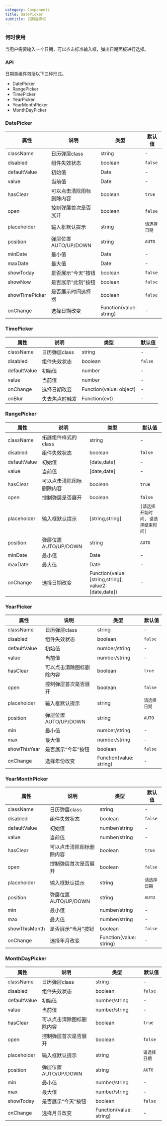 ```yaml
---
category: Components
title: DatePicker
subtitle: 日期选择框
---
```


### 何时使用
当用户需要输入一个日期，可以点击标准输入框，弹出日期面板进行选择。

### API
日期类组件包括以下三种形式。
- DatePicker
- RangePicker
- TimePicker
- YearPicker
- YearMonthPicker
- MonthDayPicker

### DatePicker
| 属性 | 说明 | 类型 | 默认值 |
| --- | --- | --- | --- |
| className | 日历弹层class | string | - |
| disabled | 组件失效状态 | boolean | `false` |
| defaultValue | 初始值 | Date | - |
| value | 当前值 | Date | - |
| hasClear | 可以点击清除图标删除内容 | boolean | `true` |
| open | 控制弹层首次是否展开 | boolean | `false` |
| placeholder | 输入框默认提示 | string | `请选择日期` |
| position | 弹层位置 AUTO/UP/DOWN | string | `AUTO` |
| minDate | 最小值 | Date | - |
| maxDate | 最大值 | Date | - |
| showToday | 是否展示“今天”按钮 | boolean | `false` |
| showNow | 是否展示“此刻”按钮 | boolean | `false` |
| showTimePicker | 是否展示时间选择器 | boolean | `false` |
| onChange | 选择日期改变 | Function(value: string) | - |

### TimePicker
| 属性 | 说明 | 类型 | 默认值 |
| --- | --- | --- | --- |
| className | 日历弹层class | string | - |
| disabled | 组件失效状态 | boolean | `false` |
| defaultValue | 初始值 | number | - |
| value | 当前值 | number | - |
| onChange | 选择日期改变 | Function(value: object) | - |
| onBlur | 失去焦点时触发 | Function(evt) | - |

### RangePicker
| 属性 | 说明 | 类型 | 默认值 |
| --- | --- | --- | --- |
| className | 拓展组件样式的class | string | - |
| disabled | 组件失效状态 | boolean | `false` |
| defaultValue | 初始值 | [date,date] | - |
| value | 当前值 | [date,date] | - |
| hasClear | 可以点击清除图标删除内容 | boolean | `true` |
| open | 控制弹层是否展开 | boolean | `false` |
| placeholder | 输入框默认提示 | [string,string] | `[请选择开始时间, 请选择结束时间]` |
| position | 弹层位置 AUTO/UP/DOWN | string | `AUTO` |
| minDate | 最小值 | Date | - |
| maxDate | 最大值 | Date | - |
| onChange | 选择日期改变 | Function(value: [string,string], value2: [date,date]) | - |


### YearPicker
| 属性 | 说明 | 类型 | 默认值 |
| --- | --- | --- | --- |
| className | 日历弹层class | string | - |
| disabled | 组件失效状态 | boolean | `false` |
| defaultValue | 初始值 | number/string | - |
| value | 当前值 | number/string | - |
| hasClear | 可以点击清除图标删除内容 | boolean | `true` |
| open | 控制弹层首次是否展开 | boolean | `false` |
| placeholder | 输入框默认提示 | string | `请选择日期` |
| position | 弹层位置 AUTO/UP/DOWN | string | `AUTO` |
| min | 最小值 | number/string | - |
| max | 最大值 | number/string | - |
| showThisYear | 是否展示“今年”按钮 | boolean | `false` |
| onChange | 选择年份改变 | Function(value: string) | - |

### YearMonthPicker
| 属性 | 说明 | 类型 | 默认值 |
| --- | --- | --- | --- |
| className | 日历弹层class | string | - |
| disabled | 组件失效状态 | boolean | `false` |
| defaultValue | 初始值 | number/string | - |
| value | 当前值 | number/string | - |
| hasClear | 可以点击清除图标删除内容 | boolean | `true` |
| open | 控制弹层首次是否展开 | boolean | `false` |
| placeholder | 输入框默认提示 | string | `请选择日期` |
| position | 弹层位置 AUTO/UP/DOWN | string | `AUTO` |
| min | 最小值 | number/string | - |
| max | 最大值 | number/string | - |
| showThisMonth | 是否展示“当月”按钮 | boolean | `false` |
| onChange | 选择年月改变 | Function(value: string) | - |

### MonthDayPicker
| 属性 | 说明 | 类型 | 默认值 |
| --- | --- | --- | --- |
| className | 日历弹层class | string | - |
| disabled | 组件失效状态 | boolean | `false` |
| defaultValue | 初始值 | number/string | - |
| value | 当前值 | number/string | - |
| hasClear | 可以点击清除图标删除内容 | boolean | `true` |
| open | 控制弹层首次是否展开 | boolean | `false` |
| placeholder | 输入框默认提示 | string | `请选择日期` |
| position | 弹层位置 AUTO/UP/DOWN | string | `AUTO` |
| min | 最小值 | number/string | - |
| max | 最大值 | number/string | - |
| showToday | 是否展示“今天”按钮 | boolean | `false` |
| onChange | 选择月日改变 | Function(value: string) | - |
